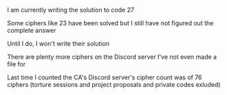 I am currently writing the solution to code 27

Some ciphers like 23 have been solved but I still have not figured out the complete answer

Until I do, I won't write their solution

There are plenty more ciphers on the Discord server I've not even made a file for 

Last time I counted the CA's Discord server's cipher count was of 76 ciphers (torture sessions and project proposals and private codes exluded)
